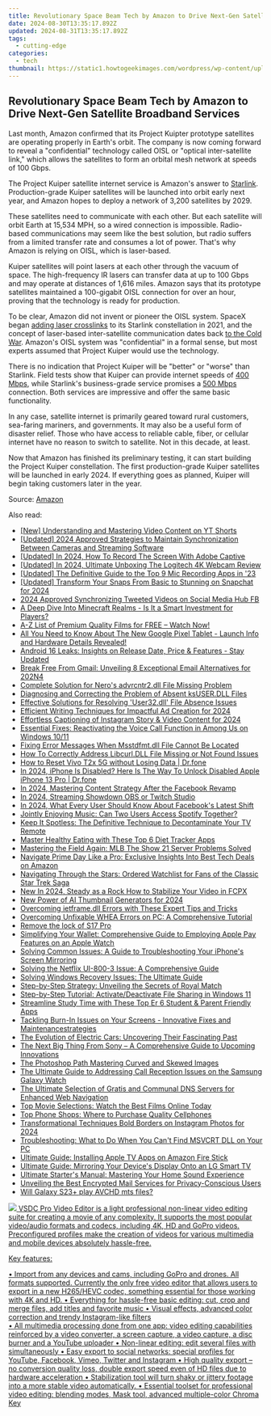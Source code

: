 ```yaml
---
title: Revolutionary Space Beam Tech by Amazon to Drive Next-Gen Satellite Broadband Services
date: 2024-08-30T13:35:17.892Z
updated: 2024-08-31T13:35:17.892Z
tags:
  - cutting-edge
categories:
  - tech
thumbnail: https://static1.howtogeekimages.com/wordpress/wp-content/uploads/2023/12/27.png
---
```


## Revolutionary Space Beam Tech by Amazon to Drive Next-Gen Satellite Broadband Services

Last month, Amazon confirmed that its Project Kuipter prototype satellites are operating properly in Earth's orbit. The company is now coming forward to reveal a "confidential" technology called OISL or "optical inter-satellite link," which allows the satellites to form an orbital mesh network at speeds of 100 Gbps.

 The Project Kuiper satellite internet service is Amazon's answer to [Starlink](https://desktop-recording.techidaily.com/new-2024-approved-first-steps-in-virtual-conferencing-with-zoom/). Production-grade Kuiper satellites will be launched into orbit early next year, and Amazon hopes to deploy a network of 3,200 satellites by 2029.

 These satellites need to communicate with each other. But each satellite will orbit Earth at 15,534 MPH, so a wired connection is impossible. Radio-based communications may seem like the best solution, but radio suffers from a limited transfer rate and consumes a lot of power. That's why Amazon is relying on OISL, which is laser-based.

 Kuiper satellites will point lasers at each other through the vacuum of space. The high-frequency IR lasers can transfer data at up to 100 Gbps and may operate at distances of 1,616 miles. Amazon says that its prototype satellites maintained a 100-gigabit OISL connection for over an hour, proving that the technology is ready for production.

 To be clear, Amazon did not invent or pioneer the OISL system. SpaceX began [adding laser crosslinks](https://twitter.com/SpaceIntel101/status/1459247823413727248?) to its Starlink constellation in 2021, and the concept of laser-based inter-satellite communication dates back [to the Cold War](https://www.esa.int/esapub/bulletin/bullet91/b91lutz.htm). Amazon's OISL system was "confidential" in a formal sense, but most experts assumed that Project Kuiper would use the technology.

 There is no indication that Project Kuiper will be "better" or "worse" than Starlink. Field tests show that Kuiper can provide internet speeds of [400 Mbps](https://fake-location.techidaily.com/can-life360-track-or-see-text-messages-what-can-you-do-with-life360-on-apple-iphone-12-drfone-by-drfone-virtual-ios/), while Starlink's business-grade service promises a [500 Mbps](https://www.starlink.com/business) connection. Both services are impressive and offer the same basic functionality.

 In any case, satellite internet is primarily geared toward rural customers, sea-faring mariners, and governments. It may also be a useful form of disaster relief. Those who have access to reliable cable, fiber, or cellular internet have no reason to switch to satellite. Not in this decade, at least.

 Now that Amazon has finished its preliminary testing, it can start building the Project Kuiper constellation. The first production-grade Kuiper satellites will be launched in early 2024\. If everything goes as planned, Kuiper will begin taking customers later in the year.

 Source: [Amazon](http://www.aboutamazon.com/news/innovation-at-amazon/amazon-project-kuiper-oisl-space-laser-december-2023-update)

<ins class="adsbygoogle"
     style="display:block"
     data-ad-format="autorelaxed"
     data-ad-client="ca-pub-7571918770474297"
     data-ad-slot="1223367746"></ins>



<ins class="adsbygoogle"
     style="display:block"
     data-ad-client="ca-pub-7571918770474297"
     data-ad-slot="8358498916"
     data-ad-format="auto"
     data-full-width-responsive="true"></ins>

<span class="atpl-alsoreadstyle">Also read:</span>
<div><ul>
<li><a href="https://youtube-sure.techidaily.com/nderstanding-and-mastering-video-content-on-yt-shorts/"><u>[New] Understanding and Mastering Video Content on YT Shorts</u></a></li>
<li><a href="https://screen-video-capture.techidaily.com/updated-2024-approved-strategies-to-maintain-synchronization-between-cameras-and-streaming-software/"><u>[Updated] 2024 Approved  Strategies to Maintain Synchronization Between Cameras and Streaming Software</u></a></li>
<li><a href="https://remote-screen-capture.techidaily.com/updated-in-2024-how-to-record-the-screen-with-adobe-captive/"><u>[Updated] In 2024, How To Record The Screen With Adobe Captive</u></a></li>
<li><a href="https://remote-screen-capture.techidaily.com/updated-in-2024-ultimate-unboxing-the-logitech-4k-webcam-review/"><u>[Updated] In 2024, Ultimate Unboxing  The Logitech 4K Webcam Review</u></a></li>
<li><a href="https://video-capture.techidaily.com/updated-the-definitive-guide-to-the-top-9-mic-recording-apps-in-23/"><u>[Updated] The Definitive Guide to the Top 9 Mic Recording Apps in '23</u></a></li>
<li><a href="https://snapchat-videos.techidaily.com/updated-transform-your-snaps-from-basic-to-stunning-on-snapchat-for-2024/"><u>[Updated] Transform Your Snaps From Basic to Stunning on Snapchat for 2024</u></a></li>
<li><a href="https://twitter-videos.techidaily.com/2024-approved-synchronizing-tweeted-videos-on-social-media-hub-fb/"><u>2024 Approved  Synchronizing Tweeted Videos on Social Media Hub  FB</u></a></li>
<li><a href="https://technical-tips.techidaily.com/a-deep-dive-into-minecraft-realms-is-it-a-smart-investment-for-players/"><u>A Deep Dive Into Minecraft Realms - Is It a Smart Investment for Players?</u></a></li>
<li><a href="https://technical-tips.techidaily.com/a-z-list-of-premium-quality-films-for-free-watch-now/"><u>A-Z List of Premium Quality Films for FREE – Watch Now!</u></a></li>
<li><a href="https://technical-tips.techidaily.com/1722874435427-all-you-need-to-know-about-the-new-google-pixel-tablet-launch-info-and-hardware-details-revealed/"><u>All You Need to Know About The New Google Pixel Tablet - Launch Info and Hardware Details Revealed!</u></a></li>
<li><a href="https://technical-tips.techidaily.com/android-16-leaks-insights-on-release-date-price-and-features-stay-updated/"><u>Android 16 Leaks: Insights on Release Date, Price & Features - Stay Updated</u></a></li>
<li><a href="https://technical-tips.techidaily.com/break-free-from-gmail-unveiling-8-exceptional-email-alternatives-for-202n4/"><u>Break Free From Gmail: Unveiling 8 Exceptional Email Alternatives for 202N4</u></a></li>
<li><a href="https://technical-tips.techidaily.com/complete-solution-for-neros-advrcntr2dll-file-missing-problem/"><u>Complete Solution for Nero's advrcntr2.dll File Missing Problem</u></a></li>
<li><a href="https://technical-tips.techidaily.com/diagnosing-and-correcting-the-problem-of-absent-ksuserdll-files/"><u>Diagnosing and Correcting the Problem of Absent ksUSER.DLL Files</u></a></li>
<li><a href="https://technical-tips.techidaily.com/1722875643989-effective-solutions-for-resolving-user32dll-file-absence-issues/"><u>Effective Solutions for Resolving 'User32.dll' File Absence Issues</u></a></li>
<li><a href="https://facebook-video-recording.techidaily.com/efficient-writing-techniques-for-impactful-ad-creation-for-2024/"><u>Efficient Writing Techniques for Impactful Ad Creation for 2024</u></a></li>
<li><a href="https://instagram-clips.techidaily.com/effortless-captioning-of-instagram-story-and-video-content-for-2024/"><u>Effortless Captioning of Instagram Story & Video Content for 2024</u></a></li>
<li><a href="https://win-blog.techidaily.com/essential-fixes-reactivating-the-voice-call-function-in-among-us-on-windows-1011/"><u>Essential Fixes: Reactivating the Voice Call Function in Among Us on Windows 10/11</u></a></li>
<li><a href="https://technical-tips.techidaily.com/fixing-error-messages-when-msstdfmtdll-file-cannot-be-located/"><u>Fixing Error Messages When Msstdfmt.dll File Cannot Be Located</u></a></li>
<li><a href="https://technical-tips.techidaily.com/how-to-correctly-address-libcurldll-file-missing-or-not-found-issues/"><u>How To Correctly Address Libcurl.DLL File Missing or Not Found Issues</u></a></li>
<li><a href="https://techidaily.com/how-to-reset-vivo-t2x-5g-without-losing-data-drfone-by-drfone-reset-android-reset-android/"><u>How to Reset Vivo T2x 5G without Losing Data | Dr.fone</u></a></li>
<li><a href="https://iphone-unlock.techidaily.com/in-2024-iphone-is-disabled-here-is-the-way-to-unlock-disabled-apple-iphone-13-pro-drfone-by-drfone-ios/"><u>In 2024, iPhone Is Disabled? Here Is The Way To Unlock Disabled Apple iPhone 13 Pro | Dr.fone</u></a></li>
<li><a href="https://facebook-videos.techidaily.com/in-2024-mastering-content-strategy-after-the-facebook-revamp/"><u>In 2024, Mastering Content Strategy After the Facebook Revamp</u></a></li>
<li><a href="https://digital-screen-recording.techidaily.com/in-2024-streaming-showdown-obs-or-twitch-studio/"><u>In 2024, Streaming Showdown  OBS or Twitch Studio</u></a></li>
<li><a href="https://facebook-video-recording.techidaily.com/in-2024-what-every-user-should-know-about-facebooks-latest-shift/"><u>In 2024, What Every User Should Know About Facebook's Latest Shift</u></a></li>
<li><a href="https://technical-tips.techidaily.com/jointly-enjoying-music-can-two-users-access-spotify-together/"><u>Jointly Enjoying Music: Can Two Users Access Spotify Together?</u></a></li>
<li><a href="https://technical-tips.techidaily.com/keep-it-spotless-the-definitive-technique-to-decontaminate-your-tv-remote/"><u>Keep It Spotless: The Definitive Technique to Decontaminate Your TV Remote</u></a></li>
<li><a href="https://technical-tips.techidaily.com/master-healthy-eating-with-these-top-6-diet-tracker-apps/"><u>Master Healthy Eating with These Top 6 Diet Tracker Apps</u></a></li>
<li><a href="https://win-blog.techidaily.com/mastering-the-field-again-mlb-the-show-21-server-problems-solved/"><u>Mastering the Field Again: MLB The Show 21 Server Problems Solved</u></a></li>
<li><a href="https://technical-tips.techidaily.com/navigate-prime-day-like-a-pro-exclusive-insights-into-best-tech-deals-on-amazon/"><u>Navigate Prime Day Like a Pro: Exclusive Insights Into Best Tech Deals on Amazon</u></a></li>
<li><a href="https://technical-tips.techidaily.com/navigating-through-the-stars-ordered-watchlist-for-fans-of-the-classic-star-trek-saga/"><u>Navigating Through the Stars: Ordered Watchlist for Fans of the Classic Star Trek Saga</u></a></li>
<li><a href="https://ai-video-apps.techidaily.com/new-in-2024-steady-as-a-rock-how-to-stabilize-your-video-in-fcpx/"><u>New In 2024, Steady as a Rock How to Stabilize Your Video in FCPX</u></a></li>
<li><a href="https://ai-topics.techidaily.com/new-power-of-ai-thumbnail-generators-for-2024/"><u>New Power of AI Thumbnail Generators for 2024</u></a></li>
<li><a href="https://technical-tips.techidaily.com/overcoming-ietframedll-errors-with-these-expert-tips-and-tricks/"><u>Overcoming ietframe.dll Errors with These Expert Tips and Tricks</u></a></li>
<li><a href="https://technical-tips.techidaily.com/overcoming-unfixable-whea-errors-on-pc-a-comprehensive-tutorial/"><u>Overcoming Unfixable WHEA Errors on PC: A Comprehensive Tutorial</u></a></li>
<li><a href="https://techidaily.com/remove-the-lock-of-s17-pro-by-drfone-android-unlock-android-unlock/"><u>Remove the lock of S17 Pro</u></a></li>
<li><a href="https://technical-tips.techidaily.com/simplifying-your-wallet-comprehensive-guide-to-employing-apple-pay-features-on-an-apple-watch/"><u>Simplifying Your Wallet: Comprehensive Guide to Employing Apple Pay Features on an Apple Watch</u></a></li>
<li><a href="https://technical-tips.techidaily.com/solving-common-issues-a-guide-to-troubleshooting-your-iphones-screen-mirroring/"><u>Solving Common Issues: A Guide to Troubleshooting Your iPhone's Screen Mirroring</u></a></li>
<li><a href="https://technical-tips.techidaily.com/solving-the-netflix-ui-800-3-issue-a-comprehensive-guide/"><u>Solving the Netflix UI-800-3 Issue: A Comprehensive Guide</u></a></li>
<li><a href="https://technical-tips.techidaily.com/solving-windows-recovery-issues-the-ultimate-guide/"><u>Solving Windows Recovery Issues: The Ultimate Guide</u></a></li>
<li><a href="https://technical-tips.techidaily.com/step-by-step-strategy-unveiling-the-secrets-of-royal-match/"><u>Step-by-Step Strategy: Unveiling the Secrets of Royal Match</u></a></li>
<li><a href="https://technical-tips.techidaily.com/step-by-step-tutorial-activatedeactivate-file-sharing-in-windows-11/"><u>Step-by-Step Tutorial: Activate/Deactivate File Sharing in Windows 11</u></a></li>
<li><a href="https://technical-tips.techidaily.com/streamline-study-time-with-these-top-er-6-student-and-parent-friendly-apps/"><u>Streamline Study Time with These Top Er 6 Student & Parent Friendly Apps</u></a></li>
<li><a href="https://technical-tips.techidaily.com/tackling-burn-in-issues-on-your-screens-innovative-fixes-and-maintenancestrategies/"><u>Tackling Burn-In Issues on Your Screens - Innovative Fixes and Maintenancestrategies</u></a></li>
<li><a href="https://technical-tips.techidaily.com/the-evolution-of-electric-cars-uncovering-their-fascinating-past/"><u>The Evolution of Electric Cars: Uncovering Their Fascinating Past</u></a></li>
<li><a href="https://technical-tips.techidaily.com/the-next-big-thing-from-sony-a-comprehensive-guide-to-upcoming-innovations/"><u>The Next Big Thing From Sony – A Comprehensive Guide to Upcoming Innovations</u></a></li>
<li><a href="https://extra-hints.techidaily.com/the-photoshop-path-mastering-curved-and-skewed-images/"><u>The Photoshop Path  Mastering Curved and Skewed Images</u></a></li>
<li><a href="https://technical-tips.techidaily.com/the-ultimate-guide-to-addressing-call-reception-issues-on-the-samsung-galaxy-watch/"><u>The Ultimate Guide to Addressing Call Reception Issues on the Samsung Galaxy Watch</u></a></li>
<li><a href="https://technical-tips.techidaily.com/the-ultimate-selection-of-gratis-and-communal-dns-servers-for-enhanced-web-navigation/"><u>The Ultimate Selection of Gratis and Communal DNS Servers for Enhanced Web Navigation</u></a></li>
<li><a href="https://technical-tips.techidaily.com/top-movie-selections-watch-the-best-films-online-today/"><u>Top Movie Selections: Watch the Best Films Online Today</u></a></li>
<li><a href="https://technical-tips.techidaily.com/top-phone-shops-where-to-purchase-quality-cellphones/"><u>Top Phone Shops: Where to Purchase Quality Cellphones</u></a></li>
<li><a href="https://instagram-videos.techidaily.com/transformational-techniques-bold-borders-on-instagram-photos-for-2024/"><u>Transformational Techniques  Bold Borders on Instagram Photos for 2024</u></a></li>
<li><a href="https://technical-tips.techidaily.com/troubleshooting-what-to-do-when-you-cant-find-msvcrt-dll-on-your-pc/"><u>Troubleshooting: What to Do When You Can't Find MSVCRT DLL on Your PC</u></a></li>
<li><a href="https://technical-tips.techidaily.com/ultimate-guide-installing-apple-tv-apps-on-amazon-fire-stick/"><u>Ultimate Guide: Installing Apple TV Apps on Amazon Fire Stick</u></a></li>
<li><a href="https://technical-tips.techidaily.com/ultimate-guide-mirroring-your-devices-display-onto-an-lg-smart-tv/"><u>Ultimate Guide: Mirroring Your Device's Display Onto an LG Smart TV</u></a></li>
<li><a href="https://technical-tips.techidaily.com/ultimate-starters-manual-mastering-your-home-sound-experience/"><u>Ultimate Starter's Manual: Mastering Your Home Sound Experience</u></a></li>
<li><a href="https://technical-tips.techidaily.com/unveiling-the-best-encrypted-mail-services-for-privacy-conscious-users/"><u>Unveiling the Best Encrypted Mail Services for Privacy-Conscious Users</u></a></li>
<li><a href="https://techidaily.com/will-galaxy-s23plus-play-avchd-mts-files-by-aiseesoft-video-converter-play-mts-on-android/"><u>Will Galaxy S23+ play AVCHD mts files?</u></a></li>
</ul></div>

<!-- affiliate ads begin -->
<a href="https://secure.2checkout.com/order/checkout.php?PRODS=4693127&QTY=1&AFFILIATE=108875&CART=1"><img src="https://www.videosoftdev.com/images/video_editor/screenshots/1.jpg" border="0">
VSDC Pro Video Editor is a light professional non-linear video editing suite for creating a movie of any complexity. It supports the most popular video/audio formats and codecs, including 4K, HD and GoPro videos. Preconfigured profiles make the creation of videos for various multimedia and mobile devices absolutely hassle-free.

Key features:

•	Import from any devices and cams, including GoPro and drones. All formats supported. Сurrently the only free video editor that allows users to export in a new H265/HEVC codec, something essential for those working with 4K and HD.
•	Everything for hassle-free basic editing: cut, crop and merge files, add titles and favorite music
•	Visual effects, advanced color correction and trendy Instagram-like filters   
•	All multimedia processing done from one app: video editing capabilities reinforced by  a video converter, a screen capture, a video capture, a disc burner and a YouTube uploader
•	Non-linear editing: edit several files with simultaneously 
•	Easy export to social networks: special profiles for YouTube, Facebook, Vimeo, Twitter and Instagram
•	High quality export – no conversion quality loss, double export speed even of HD files due to hardware acceleration
•	Stabilization tool will turn shaky or jittery footage into a more stable video automatically. 
•	Essential toolset for professional video editing: blending modes, Mask tool, advanced multiple-color Chroma Key  
</a>
<!-- affiliate ads end -->